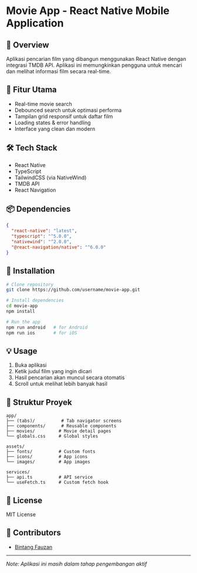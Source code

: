 # Movie App - React Native Mobile Application

## 📱 Overview
Aplikasi pencarian film yang dibangun menggunakan React Native dengan integrasi TMDB API. Aplikasi ini memungkinkan pengguna untuk mencari dan melihat informasi film secara real-time.

## 🚀 Fitur Utama
- Real-time movie search
- Debounced search untuk optimasi performa
- Tampilan grid responsif untuk daftar film
- Loading states & error handling
- Interface yang clean dan modern

## 🛠️ Tech Stack
- React Native
- TypeScript
- TailwindCSS (via NativeWind)
- TMDB API
- React Navigation

## 📦 Dependencies
```json
{
  "react-native": "latest",
  "typescript": "^5.0.0",
  "nativewind": "^2.0.0",
  "@react-navigation/native": "^6.0.0"
}
```

## 🔧 Installation

```bash
# Clone repository
git clone https://github.com/username/movie-app.git

# Install dependencies
cd movie-app
npm install

# Run the app
npm run android   # for Android
npm run ios       # for iOS
```

## 💡 Usage
1. Buka aplikasi
2. Ketik judul film yang ingin dicari
3. Hasil pencarian akan muncul secara otomatis
4. Scroll untuk melihat lebih banyak hasil

## 📁 Struktur Proyek
```
app/
├── (tabs)/          # Tab navigator screens
├── components/      # Reusable components
├── movies/         # Movie detail pages
└── globals.css     # Global styles

assets/
├── fonts/          # Custom fonts
├── icons/          # App icons
└── images/         # App images

services/
├── api.ts          # API service
└── useFetch.ts     # Custom fetch hook
```

## 📄 License
MIT License

## 👥 Contributors
- [Bintang Fauzan](https://github.com/username)

---
*Note: Aplikasi ini masih dalam tahap pengembangan aktif*
